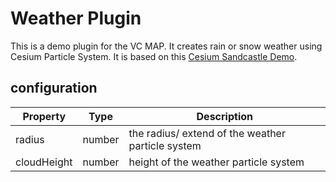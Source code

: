 # Weather Plugin

This is a demo plugin for the VC MAP. It creates rain or snow weather using Cesium Particle System.
It is based on this [Cesium Sandcastle Demo](https://sandcastle.cesium.com/?src=Particle%20System%20Weather.html).

## configuration

| Property | Type | Description |
|----------|------|-------------|
| radius | number | the radius/ extend of the weather particle system
| cloudHeight | number | height of the weather particle system
